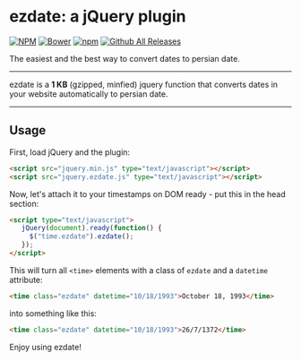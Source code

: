 # ezdate: a jQuery plugin
[![NPM](https://img.shields.io/npm/v/ezdate.svg)](https://www.npmjs.com/package/ezdate)
[![Bower](https://img.shields.io/bower/v/ezdate.svg)](http://bower.io/search/?q=ezdate)
[![npm](https://img.shields.io/npm/l/ezdate.svg)](https://github.com/sky93/ezdate/blob/master/License.md)
[![Github All Releases](https://img.shields.io/npm/dt/ezdate.svg)](https://github.com/sky93/ezdate)

The easiest and the best way to convert dates to persian date.

---
ezdate is a **1 KB** (gzipped, minfied) jquery function that converts dates in your website automatically to persian date.

---
## Usage

First, load jQuery and the plugin:

```html
<script src="jquery.min.js" type="text/javascript"></script>
<script src="jquery.ezdate.js" type="text/javascript"></script>
```

Now, let's attach it to your timestamps on DOM ready - put this in the head
section:

```html
<script type="text/javascript">
   jQuery(document).ready(function() {
     $("time.ezdate").ezdate();
   });
</script>
```

This will turn all `<time>` elements with a class of `ezdate` and a
`datetime` attribute:

```html
<time class="ezdate" datetime="10/18/1993">October 18, 1993</time>
```

into something like this:

```html
<time class="ezdate" datetime="10/18/1993">26/7/1372</time>
```


Enjoy using ezdate!

